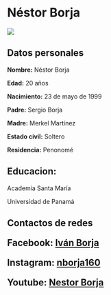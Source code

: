 <h1> Néstor Borja</h1>

<img src="https://scontent.fpac1-1.fna.fbcdn.net/v/t1.0-9/72611580_2437120733031995_3044936975967584256_n.jpg?_nc_cat=105&_nc_oc=AQlDTWB15EcWmX4ToYy8Snrl031SqHNSj05COnX-jdUZn3eBCF5tCgRgOHItqoV_yZk&_nc_ht=scontent.fpac1-1.fna&oh=abc4df1efc84184f3bc6af5aa77665d3&oe=5E3CF68E">

## **Datos personales**

**Nombre:** Néstor Borja


**Edad:** 20 años

**Nacimiento:** 23 de mayo de 1999

**Padre:** Sergio Borja

**Madre:** Merkel Martínez

**Estado civil:** Soltero

**Residencia:** Penonomé

<h2>Educacion:</h2>

<p>Academia Santa María</p>

<p>Universidad de Panamá</p>

<h2>Contactos de redes<h/2>

<p><strong>Facebook:</strong> <a href="https://www.facebook.com/ivan.borja.566">Iván Borja</a></p>
<p><strong>Instagram:</strong> <a href="https://www.instagram.com/nborja160/">nborja160</a></p>
<p><strong>Youtube:</strong> <a href="https://www.youtube.com/channel/UCDt_jSjigbz67qOrVEXshdw?view_as=subscriber">Nestor Borja</a></p>







